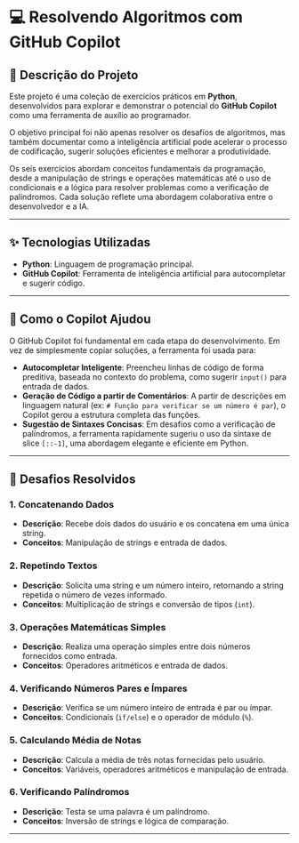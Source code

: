 # 💻 Resolvendo Algoritmos com GitHub Copilot

## 🚀 Descrição do Projeto
Este projeto é uma coleção de exercícios práticos em **Python**, desenvolvidos para explorar e demonstrar o potencial do **GitHub Copilot** como uma ferramenta de auxílio ao programador.  

O objetivo principal foi não apenas resolver os desafios de algoritmos, mas também documentar como a inteligência artificial pode acelerar o processo de codificação, sugerir soluções eficientes e melhorar a produtividade.

Os seis exercícios abordam conceitos fundamentais da programação, desde a manipulação de strings e operações matemáticas até o uso de condicionais e a lógica para resolver problemas como a verificação de palíndromos. Cada solução reflete uma abordagem colaborativa entre o desenvolvedor e a IA.

---

## ✨ Tecnologias Utilizadas
- **Python**: Linguagem de programação principal.  
- **GitHub Copilot**: Ferramenta de inteligência artificial para autocompletar e sugerir código.  

---

## 🧠 Como o Copilot Ajudou
O GitHub Copilot foi fundamental em cada etapa do desenvolvimento. Em vez de simplesmente copiar soluções, a ferramenta foi usada para:

- **Autocompletar Inteligente**: Preencheu linhas de código de forma preditiva, baseada no contexto do problema, como sugerir `input()` para entrada de dados.  
- **Geração de Código a partir de Comentários**: A partir de descrições em linguagem natural (ex: `# Função para verificar se um número é par`), o Copilot gerou a estrutura completa das funções.  
- **Sugestão de Sintaxes Concisas**: Em desafios como a verificação de palíndromos, a ferramenta rapidamente sugeriu o uso da sintaxe de slice `[::-1]`, uma abordagem elegante e eficiente em Python.  

---

## 🎯 Desafios Resolvidos

### 1. Concatenando Dados
- **Descrição**: Recebe dois dados do usuário e os concatena em uma única string.  
- **Conceitos**: Manipulação de strings e entrada de dados.  

### 2. Repetindo Textos
- **Descrição**: Solicita uma string e um número inteiro, retornando a string repetida o número de vezes informado.  
- **Conceitos**: Multiplicação de strings e conversão de tipos (`int`).  

### 3. Operações Matemáticas Simples
- **Descrição**: Realiza uma operação simples entre dois números fornecidos como entrada.  
- **Conceitos**: Operadores aritméticos e entrada de dados.  

### 4. Verificando Números Pares e Ímpares
- **Descrição**: Verifica se um número inteiro de entrada é par ou ímpar.  
- **Conceitos**: Condicionais (`if/else`) e o operador de módulo (`%`).  

### 5. Calculando Média de Notas
- **Descrição**: Calcula a média de três notas fornecidas pelo usuário.  
- **Conceitos**: Variáveis, operadores aritméticos e manipulação de entrada.  

### 6. Verificando Palíndromos
- **Descrição**: Testa se uma palavra é um palíndromo.  
- **Conceitos**: Inversão de strings e lógica de comparação.  

---
